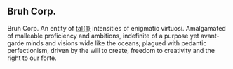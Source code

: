 ## Bruh Corp.

Bruh Corp. An entity of [tal{1}](https://bruh-corp.github.io/pages/tal-doc.html) intensities of enigmatic virtuosi. Amalgamated of malleable proficiency and ambitions, indefinite of a purpose yet avant-garde minds and visions wide like the oceans; plagued with pedantic perfectionism, driven by the will to create, freedom to creativity and the right to our forte.